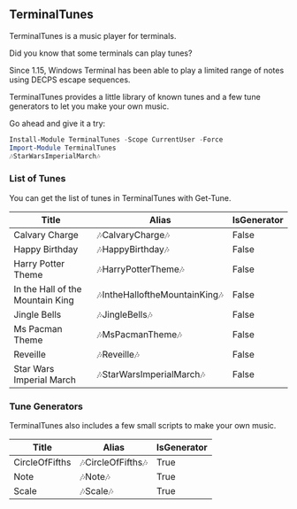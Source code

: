 ## TerminalTunes

TerminalTunes is a music player for terminals.

Did you know that some terminals can play tunes?

Since 1.15, Windows Terminal has been able to play a limited range of notes using DECPS escape sequences.

TerminalTunes provides a little library of known tunes and a few tune generators to let you make your own music.

Go ahead and give it a try:

~~~PowerShell
Install-Module TerminalTunes -Scope CurrentUser -Force
Import-Module TerminalTunes
🎶StarWarsImperialMarch🎶
~~~

### List of Tunes

You can get the list of tunes in TerminalTunes with Get-Tune.


|Title                           |Alias                         |IsGenerator|
|--------------------------------|------------------------------|-----------|
|Calvary Charge                  |🎶CalvaryCharge🎶             |False      |
|Happy Birthday                  |🎶HappyBirthday🎶             |False      |
|Harry Potter Theme              |🎶HarryPotterTheme🎶          |False      |
|In the Hall of the Mountain King|🎶IntheHalloftheMountainKing🎶|False      |
|Jingle Bells                    |🎶JingleBells🎶               |False      |
|Ms Pacman Theme                 |🎶MsPacmanTheme🎶             |False      |
|Reveille                        |🎶Reveille🎶                  |False      |
|Star Wars Imperial March        |🎶StarWarsImperialMarch🎶     |False      |



### Tune Generators

TerminalTunes also includes a few small scripts to make your own music.


|Title         |Alias             |IsGenerator|
|--------------|------------------|-----------|
|CircleOfFifths|🎶CircleOfFifths🎶|True       |
|Note          |🎶Note🎶          |True       |
|Scale         |🎶Scale🎶         |True       |







